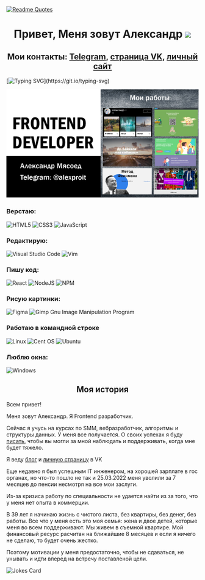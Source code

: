 [![Readme Quotes](https://quotes-github-readme.vercel.app/api?type=horizontal&theme=dark)](https://github.com/piyushsuthar/github-readme-quotes)


<h1 align="center">Привет, Меня зовут Александр
<img src="https://github.com/blackcater/blackcater/raw/main/images/Hi.gif" height="32"/></h1>
<h2 align="center">Мои контакты: <a target="_blank" href="https://t.me/alexproit">Telegram</a>, <a target="_blank" href="https://vk.com/alexproitru">страница VK</a>, <a target="_blank" href="https://alexproit.ru/">личный сайт</a></h2>

[![Typing SVG](https://readme-typing-svg.herokuapp.com?lines=%D0%AF+Frontend+%D1%80%D0%B0%D0%B7%D1%80%D0%B0%D0%B1%D0%BE%D1%82%D1%87%D0%B8%D0%BA.;%D0%92%D0%B5%D1%80%D1%81%D1%82%D0%B0%D1%8E+%D0%B2+HTML%2C+CSS%2C+JSX.;%D0%9F%D0%B8%D1%88%D1%83+%D0%BA%D0%BE%D0%B4+%D0%BD%D0%B0+React.;%E2%9A%A1%D0%98%D1%89%D1%83+%D1%80%D0%B0%D0%B1%D0%BE%D1%82%D1%83.)](https://git.io/typing-svg)

![Я Frontend разработчик](https://github.com/myasoedas/myasoedas/blob/main/github003.jpg)

### Верстаю:
![HTML5](https://img.shields.io/badge/html5-%23E34F26.svg?style=for-the-badge&logo=html5&logoColor=white)
![CSS3](https://img.shields.io/badge/css3-%231572B6.svg?style=for-the-badge&logo=css3&logoColor=white)
![JavaScript](https://img.shields.io/badge/javascript-%23323330.svg?style=for-the-badge&logo=javascript&logoColor=%23F7DF1E)

### Редактирую:
![Visual Studio Code](https://img.shields.io/badge/Visual%20Studio%20Code-0078d7.svg?style=for-the-badge&logo=visual-studio-code&logoColor=white)
![Vim](https://img.shields.io/badge/VIM-%2311AB00.svg?style=for-the-badge&logo=vim&logoColor=white)

### Пишу код:
![React](https://img.shields.io/badge/react-%2320232a.svg?style=for-the-badge&logo=react&logoColor=%2361DAFB)
![NodeJS](https://img.shields.io/badge/node.js-6DA55F?style=for-the-badge&logo=node.js&logoColor=white)
![NPM](https://img.shields.io/badge/NPM-%23000000.svg?style=for-the-badge&logo=npm&logoColor=white)

### Рисую картинки:
![Figma](https://img.shields.io/badge/figma-%23F24E1E.svg?style=for-the-badge&logo=figma&logoColor=white)
![Gimp Gnu Image Manipulation Program](https://img.shields.io/badge/Gimp-657D8B?style=for-the-badge&logo=gimp&logoColor=FFFFFF)

### Работаю в командной строке
![Linux](https://img.shields.io/badge/Linux-FCC624?style=for-the-badge&logo=linux&logoColor=black)
![Cent OS](https://img.shields.io/badge/cent%20os-002260?style=for-the-badge&logo=centos&logoColor=F0F0F0)
![Ubuntu](https://img.shields.io/badge/Ubuntu-E95420?style=for-the-badge&logo=ubuntu&logoColor=white)

### Люблю окна:
![Windows](https://img.shields.io/badge/Windows-0078D6?style=for-the-badge&logo=windows&logoColor=white)

<h2 align="center">Моя история</h2>

<p>Всем привет!</p>
<p>Меня зовут Александр.
Я Frontend разработчик.</p>

<p>Сейчас я учусь на курсах по SMM, вебразработчик, алгоритмы и структуры данных. У меня все получается. О своих успехах я буду <a target="_blank" href="https://vk.com/alexproitru ">писать</a>, чтобы вы могли за мной наблюдать и поддерживать, когда мне будет тяжело.</p>

<p>Я веду <a target="_blank" href="https://alexproit.ru">блог</a> и <a target="_blank" href="https://vk.com/alexproitru ">личную страницу</a> в VK</p>

<p>Еще недавно я был успешным IT инженером, на хорошей зарплате в гос органах, но что-то пошло не так и 25.03.2022 меня уволили за 7 месяцев до пенсии несмотря на все мои заслуги.</p>

<p>Из-за кризиса работу по специальности не удается найти из за того, что у меня нет опыта в коммерции.</p>

<p>В 39 лет я начинаю жизнь с чистого листа, без квартиры, без денег, без работы. Все что у меня есть это моя семья: жена и двое детей, которые меня во всем поддерживают. Мы живем в съемной квартире. Мой финансовый ресурс расчитан на ближайшие 8 месяцев и если я ничего не сделаю, то будет очень жестко.</p>

<p>Поэтому мотивации у меня предостаточно, чтобы не сдаваться, не унывать и идти вперед на встречу поставленой цели.</p>

![Jokes Card](https://readme-jokes.vercel.app/api)



<!--
**myasoedas/myasoedas** is a ✨ _special_ ✨ repository because its `README.md` (this file) appears on your GitHub profile.

Here are some ideas to get you started:

- 🔭 I’m currently working on ...
- 🌱 I’m currently learning ...
- 👯 I’m looking to collaborate on ...
- 🤔 I’m looking for help with ...
- 💬 Ask me about ...
- 📫 How to reach me: ...
- 😄 Pronouns: ...
- ⚡ Fun fact: ...
-->

